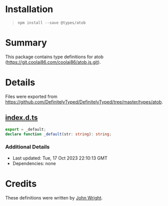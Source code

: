 # Installation
> `npm install --save @types/atob`

# Summary
This package contains type definitions for atob (https://git.coolaj86.com/coolaj86/atob.js.git).

# Details
Files were exported from https://github.com/DefinitelyTyped/DefinitelyTyped/tree/master/types/atob.
## [index.d.ts](https://github.com/DefinitelyTyped/DefinitelyTyped/tree/master/types/atob/index.d.ts)
````ts
export = _default;
declare function _default(str: string): string;

````

### Additional Details
 * Last updated: Tue, 17 Oct 2023 22:10:13 GMT
 * Dependencies: none

# Credits
These definitions were written by [John Wright](https://github.com/johngeorgewright).
